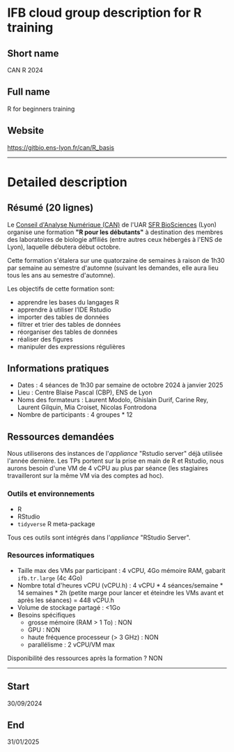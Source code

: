 # IFB cloud group description for R training

## Short name

CAN R 2024

## Full name

R for beginners training

## Website

https://gitbio.ens-lyon.fr/can/R_basis

---

# Detailed description

## Résumé (20 lignes)

Le [Conseil d'Analyse Numérique (CAN)](https://www.sfr-biosciences.fr/la-sfr/conseil-analyse-numerique/) de l'UAR [SFR BioSciences](https://www.sfr-biosciences.fr) (Lyon) organise une formation **"R pour les débutants"** à destination des membres des laboratoires de biologie affiliés (entre autres ceux hébergés à l'ENS de Lyon), laquelle débutera début octobre.

Cette formation s'étalera sur une quatorzaine de semaines à raison de 1h30 par semaine au semestre d'automne (suivant les demandes, elle aura lieu tous les ans au semestre d'automne).

Les objectifs de cette formation sont:

- apprendre les bases du langages R
- apprendre à utiliser l’IDE Rstudio
- importer des tables de données
- filtrer et trier des tables de données
- réorganiser des tables de données
- réaliser des figures
- manipuler des expressions régulières

## Informations pratiques

- Dates : 4 séances de 1h30 par semaine de octobre 2024 à janvier 2025
- Lieu : Centre Blaise Pascal (CBP), ENS de Lyon
- Noms des formateurs : Laurent Modolo, Ghislain Durif, Carine Rey, Laurent Gilquin, Mia Croiset, Nicolas Fontrodona
- Nombre de participants : 4 groupes * 12

## Ressources demandées

Nous utiliserons des instances de l'*appliance* "Rstudio server" déjà utilisée l'année dernière. Les TPs portent sur la prise en main de R et Rstudio, nous aurons besoin d'une VM de 4 vCPU au plus par séance (les stagiaires travailleront sur la même VM via des comptes ad hoc).

### Outils et environnements

- R
- RStudio
- `tidyverse` R meta-package

Tous ces outils sont intégrés dans l'*appliance* "RStudio Server".

### Resources informatiques

* Taille max des VMs par participant : 4 vCPU, 4Go mémoire RAM, gabarit `ifb.tr.large` (4c 4Go)
* Nombre total d'heures vCPU (vCPU.h) : 4 vCPU * 4 séances/semaine * 14 semaines * 2h (petite marge pour lancer et éteindre les VMs avant et après les séances) = 448 vCPU.h
* Volume de stockage partagé : <1Go
* Besoins spécifiques
  - grosse mémoire (RAM > 1 To) : NON
  - GPU : NON
  - haute fréquence processeur (> 3 GHz) : NON
  - parallélisme : 2 vCPU/VM max

Disponibilité des ressources après la formation ? NON

---

## Start

30/09/2024

## End

31/01/2025
